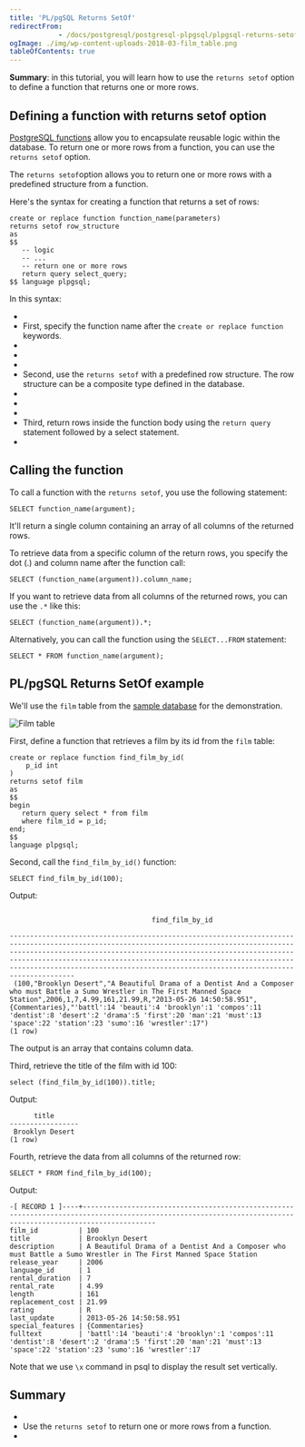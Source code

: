 ```yaml
---
title: 'PL/pgSQL Returns SetOf'
redirectFrom: 
            - /docs/postgresql/postgresql-plpgsql/plpgsql-returns-setof/
ogImage: ./img/wp-content-uploads-2018-03-film_table.png
tableOfContents: true
---
```



**Summary**: in this tutorial, you will learn how to use the `returns setof` option to define a function that returns one or more rows.





## Defining a function with returns setof option





[PostgreSQL functions](https://www.postgresqltutorial.com/postgresql-plpgsql/postgresql-create-function/) allow you to encapsulate reusable logic within the database. To return one or more rows from a function, you can use the `returns setof` option.





The `returns setof`option allows you to return one or more rows with a predefined structure from a function.





Here's the syntax for creating a function that returns a set of rows:





```
create or replace function function_name(parameters)
returns setof row_structure
as
$$
   -- logic
   -- ...
   -- return one or more rows
   return query select_query;
$$ language plpgsql;
```





In this syntax:





- 
- First, specify the function name after the `create or replace function` keywords.
- 
-
- 
- Second, use the `returns setof` with a predefined row structure. The row structure can be a composite type defined in the database.
- 
-
- 
- Third, return rows inside the function body using the `return query` statement followed by a select statement.
- 





## Calling the function





To call a function with the `returns setof`, you use the following statement:





```
SELECT function_name(argument);
```





It'll return a single column containing an array of all columns of the returned rows.





To retrieve data from a specific column of the return rows, you specify the dot (.) and column name after the function call:





```
SELECT (function_name(argument)).column_name;
```





If you want to retrieve data from all columns of the returned rows, you can use the `.*` like this:





```
SELECT (function_name(argument)).*;
```





Alternatively, you can call the function using the `SELECT...FROM` statement:





```
SELECT * FROM function_name(argument);
```





## PL/pgSQL Returns SetOf example





We'll use the `film` table from the [sample database](https://www.postgresqltutorial.com/postgresql-getting-started/postgresql-sample-database/) for the demonstration.





![Film table](./img/wp-content-uploads-2018-03-film_table.png)





First, define a function that retrieves a film by its id from the `film` table:





```
create or replace function find_film_by_id(
	p_id int
)
returns setof film
as
$$
begin
   return query select * from film
   where film_id = p_id;
end;
$$
language plpgsql;
```





Second, call the `find_film_by_id()` function:





```
SELECT find_film_by_id(100);
```





Output:





```

                                   find_film_by_id

------------------------------------------------------------------------------------------------------------------------------------------------------------------------------------------------------------------------------------------------------------------------------------------------------------------------------------------------------------------------------
 (100,"Brooklyn Desert","A Beautiful Drama of a Dentist And a Composer who must Battle a Sumo Wrestler in The First Manned Space Station",2006,1,7,4.99,161,21.99,R,"2013-05-26 14:50:58.951",{Commentaries},"'battl':14 'beauti':4 'brooklyn':1 'compos':11 'dentist':8 'desert':2 'drama':5 'first':20 'man':21 'must':13 'space':22 'station':23 'sumo':16 'wrestler':17")
(1 row)
```





The output is an array that contains column data.





Third, retrieve the title of the film with id 100:





```
select (find_film_by_id(100)).title;
```





Output:





```
      title
-----------------
 Brooklyn Desert
(1 row)
```





Fourth, retrieve the data from all columns of the returned row:





```
SELECT * FROM find_film_by_id(100);
```





Output:





```
-[ RECORD 1 ]----+--------------------------------------------------------------------------------------------------------------------------------------------------------------
film_id          | 100
title            | Brooklyn Desert
description      | A Beautiful Drama of a Dentist And a Composer who must Battle a Sumo Wrestler in The First Manned Space Station
release_year     | 2006
language_id      | 1
rental_duration  | 7
rental_rate      | 4.99
length           | 161
replacement_cost | 21.99
rating           | R
last_update      | 2013-05-26 14:50:58.951
special_features | {Commentaries}
fulltext         | 'battl':14 'beauti':4 'brooklyn':1 'compos':11 'dentist':8 'desert':2 'drama':5 'first':20 'man':21 'must':13 'space':22 'station':23 'sumo':16 'wrestler':17
```





Note that we use `\x` command in psql to display the result set vertically.





## Summary





- 
- Use the `returns setof` to return one or more rows from a function.
- 



